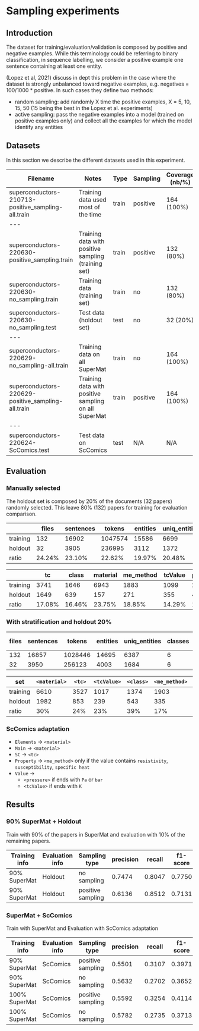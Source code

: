 # Sampling experiments 

## Introduction

The dataset for training/evaluation/validation is composed by positive and negative examples. 
While this terminology could be referring to binary classification, in sequence labelling, we consider a positive example one sentence containing at least one entity. 

(Lopez et al, 2021) discuss in dept this problem in the case where the dataset is strongly unbalanced toward negative examples, e.g. negatives = 100/1000 * positive. 
In such cases they define two methods: 
 - random sampling: add randomly X time the positive examples, X = 5, 10, 15, 50 (15 being the best in the Lopez et al. experiments)
 - active sampling: pass the negative examples into a model (trained on positive examples only) and collect all the examples for which the model identify any entities

## Datasets

In this section we describe the different datasets used in this experiment. 

| Filename                                           | Notes                                                | Type  | Sampling | Coverage (nb/%) | Job nb training BidLSTM_CRF_FEATURES |
|----------------------------------------------------|------------------------------------------------------|-------|----------|-----------------|--------------------------------------|
| superconductors-210713-positive_sampling-all.train | Training data used most of the time                  | train | positive | 164 (100%)      | N/A                                  |
| ---                                                |
| superconductors-220630-positive_sampling.train     | Training data with positive sampling (training set)  | train | positive | 132 (80%)       | 24636                                |
| superconductors-220630-no_sampling.train           | Training data (training set)                         | train | no       | 132 (80%)       | 24635                                |
| superconductors-220630-no_sampling.test            | Test data (holdout set)                              | test  | no       | 32 (20%)        | N/A                                  |
| ---                                                |
| superconductors-220629-no_sampling-all.train       | Training data on all SuperMat                        | train | no       | 164 (100%)      | 24630                                |
| superconductors-220629-positive_sampling-all.train | Training data with positive sampling on all SuperMat | train | positive | 164 (100%)      | 24632                                |
| ---                                                |
| superconductors-220624-ScComics.test               | Test data on ScComics                                | test  | N/A      | N/A             | N/A                                  |


## Evaluation

### Manually selected 

The holdout set is composed by 20% of the documents (32 papers) randomly selected.
This leave 80% (132) papers for training for evaluation comparison.

|          | files  | sentences  | tokens  | entities  | uniq_entities  | classes  | positive_examples  | negative_examples  |
|----------|--------|------------|---------|-----------|----------------|----------|--------------------|--------------------|
| training | 132    | 16902      | 1047574 | 15586     | 6699           | 6        | 8380               | 8522               |
| holdout  | 32     | 3905       | 236995  | 3112      | 1372           | 6        | 1776               | 2129               |
| ratio    | 24.24% | 23.10%     | 22.62%  | 19.97%    | 20.48%         | 100.00%  | 21.19%             | 24.98%             |



|          | tc     | class  | material  | me_method  | tcValue  | pressure  |
|----------|--------|--------|-----------|------------|----------|-----------|
| training | 3741   | 1646   | 6943      | 1883       | 1099     | 274       |
| holdout  | 1649   | 639    | 157       | 271        | 355      | 41        |
| ratio    | 17.08% | 16.46% | 23.75%    | 18.85%     | 14.29%   | 14.96%    |


### With stratification and holdout 20%

| files | sentences | tokens  | entities | uniq_entities | classes | positive examples | negative examples |
|-------|-----------|---------|----------|---------------|---------|-------------------|-------------------|
| 132   | 16857     | 1028446 | 14695    | 6387          | 6       | 8033              | 8824              | 
| 32    | 3950      | 256123  | 4003     | 1684          | 6       | 2123              | 1827              |

| set      | `<material>` | `<tc>` | `<tcValue>` | `<class>` | `<me_method>` | `<pressure>` |
|----------|--------------|--------|-------------|-----------|---------------|--------------|
| training | 6610         | 3527   | 1017        | 1374      | 1903          | 264          |
| holdout  | 1982         | 853    | 239         | 543       | 335           | 51           |
| ratio    | 30%          | 24%    | 23%         | 39%       | 17%           | 20%          |


### ScComics adaptation

- `Elements` -> `<material>`
- `Main` -> `<material>`
- `SC` -> `<tc>` 
- `Property` -> `<me_method>` only if the value contains `resistivity`, `susceptibility`, `specific heat`
- `Value` -> 
  - `<pressure>` if ends with `Pa` or `bar`
  - `<tcValue>` if ends with `K` 


## Results

### 90% SuperMat + Holdout
Train with 90% of the papers in SuperMat and evaluation with 10% of the remaining papers. 

| Training info | Evaluation info | Sampling type     | precision  | recall    | f1-score | 
|---------------|-----------------|-------------------|------------|-----------|----------|
| 90% SuperMat  | Holdout         | no sampling       | 0.7474     | 0.8047    | 0.7750   |
| 90% SuperMat  | Holdout         | positive sampling | 0.6136     | 0.8512    | 0.7131   |


### SuperMat + ScComics
Train with SuperMat and Evaluation with ScComics adaptation 

| Training info | Evaluation info | Sampling type     | precision | recall | f1-score | 
|---------------|-----------------|-------------------|-----------|--------|----------|
| 90% SuperMat  | ScComics        | positive sampling | 0.5501    | 0.3107 | 0.3971   |
| 90% SuperMat  | ScComics        | no sampling       | 0.5632    | 0.2702 | 0.3652   |
| 100% SuperMat | ScComics        | positive sampling | 0.5592    | 0.3254 | 0.4114   |
| 100% SuperMat | ScComics        | no sampling       | 0.5782    | 0.2735 | 0.3713   |



